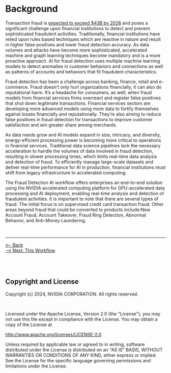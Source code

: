 # Background
Transaction fraud is
[expected to exceed $43B by 2026](https://nilsonreport.com/articles/card-fraud-losses-worldwide/)
and poses a significant challenge upon financial institutions to detect and prevent
sophisticated fraudulent activities. Traditionally, financial institutions
have relied upon rules based techniques which are reactive in nature and
result in higher false positives and lower fraud detection accuracy. As data
volumes and attacks have become more sophisticated, accelerated machine and
graph learning techniques become mandatory and is a more proactive approach. 
AI for fraud detection uses multiple machine learning models to detect anomalies
in customer behaviors and connections as well as patterns of accounts and
behaviors that fit fraudulent characteristics.

Fraud detection has been a challenge across banking, finance, retail and
e-commerce. Fraud doesn’t only hurt organizations financially, it can also
do reputational harm. It’s a headache for consumers, as well, when fraud models
from financial services firms overreact and register false positives that shut
down legitimate transactions. Financial services sectors are developing more
advanced models using more data to fortify themselves against losses
financially and reputationally. They’re also aiming to reduce false positives
in fraud detection for transactions to improve customer satisfaction and win
greater share among merchants.

As data needs grow and AI models expand in size, intricacy, and diversity,
energy-efficient processing power is becoming more critical to operations in
financial services. Traditional data science pipelines lack the necessary
acceleration to handle the volumes of data involved in fraud detection,
resulting in slower processing times, which limits real-time data analysis
and detection of fraud. To efficiently manage large-scale datasets and deliver
real-time performance for AI in production, financial institutions must shift
from legacy infrastructure to accelerated computing.

The Fraud Detection AI workflow offers enterprises an end-to-end solution using
the NVIDIA accelerated computing platform for GPU-accelerated data processing
and AI deployment, enabling real-time analysis and detection of fraudulent
activities. It is important to note that there are several types of fraud.
The initial focus is on supervised credit card transaction fraud. Other areas
beyond fraud that could be converted to products include:New Account Fraud,
Account Takeover, Fraud Ring Detection, Abnormal Behavior, and Anti-Money
Laundering.  

<br/>
<hr/>

[<-- Back](../README.md) </br>
[--> Next: This Workflow](./workflow.md)

<br/><br/>

## Copyright and License
Copyright (c) 2024, NVIDIA CORPORATION. All rights reserved.

<br/>

 Licensed under the Apache License, Version 2.0 (the "License");
 you may not use this file except in compliance with the License.
 You may obtain a copy of the License at
 
 http://www.apache.org/licenses/LICENSE-2.0
 
 Unless required by applicable law or agreed to in writing, software
 distributed under the License is distributed on an "AS IS" BASIS,
 WITHOUT WARRANTIES OR CONDITIONS OF ANY KIND, either express or implied.
 See the License for the specific language governing permissions and
 limitations under the License.
